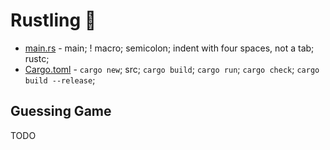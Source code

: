 # Rustling 🦀

- [main.rs](src/main.rs) - main; ! macro; semicolon; indent with four spaces, not a tab; rustc;
- [Cargo.toml](Cargo.toml) - `cargo new`; src; `cargo build`; `cargo run`; `cargo check`; `cargo build --release`;

## Guessing Game

TODO
